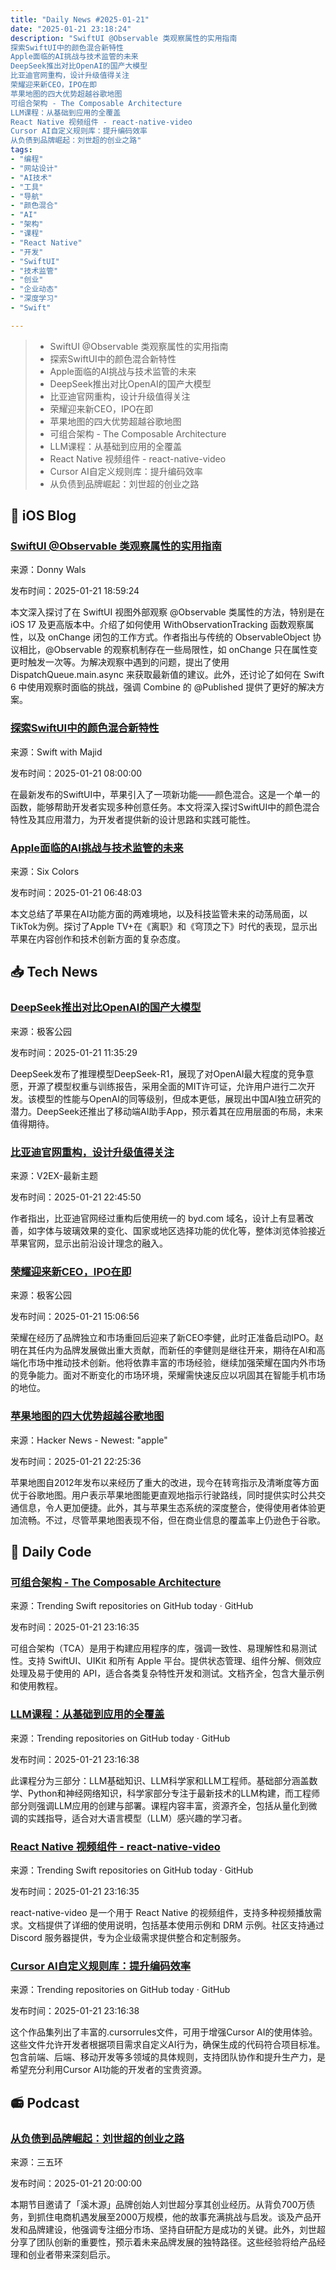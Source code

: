 ```yaml
---
title: "Daily News #2025-01-21"
date: "2025-01-21 23:18:24"
description: "SwiftUI @Observable 类观察属性的实用指南
探索SwiftUI中的颜色混合新特性
Apple面临的AI挑战与技术监管的未来
DeepSeek推出对比OpenAI的国产大模型
比亚迪官网重构，设计升级值得关注
荣耀迎来新CEO，IPO在即
苹果地图的四大优势超越谷歌地图
可组合架构 - The Composable Architecture
LLM课程：从基础到应用的全覆盖
React Native 视频组件 - react-native-video
Cursor AI自定义规则库：提升编码效率
从负债到品牌崛起：刘世超的创业之路"
tags: 
- "编程"
- "网站设计"
- "AI技术"
- "工具"
- "导航"
- "颜色混合"
- "AI"
- "架构"
- "课程"
- "React Native"
- "开发"
- "SwiftUI"
- "技术监管"
- "创业"
- "企业动态"
- "深度学习"
- "Swift"

---
```


> - SwiftUI @Observable 类观察属性的实用指南
> - 探索SwiftUI中的颜色混合新特性
> - Apple面临的AI挑战与技术监管的未来
> - DeepSeek推出对比OpenAI的国产大模型
> - 比亚迪官网重构，设计升级值得关注
> - 荣耀迎来新CEO，IPO在即
> - 苹果地图的四大优势超越谷歌地图
> - 可组合架构 - The Composable Architecture
> - LLM课程：从基础到应用的全覆盖
> - React Native 视频组件 - react-native-video
> - Cursor AI自定义规则库：提升编码效率
> - 从负债到品牌崛起：刘世超的创业之路

## 🍎 iOS Blog

### [SwiftUI @Observable 类观察属性的实用指南](https://www.donnywals.com/observing-properties-on-an-observable-class-outside-of-swiftui-views/)

来源：Donny Wals

发布时间：2025-01-21 18:59:24

本文深入探讨了在 SwiftUI 视图外部观察 @Observable 类属性的方法，特别是在 iOS 17 及更高版本中。介绍了如何使用 WithObservationTracking 函数观察属性，以及 onChange 闭包的工作方式。作者指出与传统的 ObservableObject 协议相比，@Observable 的观察机制存在一些局限性，如 onChange 只在属性变更时触发一次等。为解决观察中遇到的问题，提出了使用 DispatchQueue.main.async 来获取最新值的建议。此外，还讨论了如何在 Swift 6 中使用观察时面临的挑战，强调 Combine 的 @Published 提供了更好的解决方案。

### [探索SwiftUI中的颜色混合新特性](https://swiftwithmajid.com/2025/01/21/color-mixing-in-swiftui/)

来源：Swift with Majid

发布时间：2025-01-21 08:00:00

在最新发布的SwiftUI中，苹果引入了一项新功能——颜色混合。这是一个单一的函数，能够帮助开发者实现多种创意任务。本文将深入探讨SwiftUI中的颜色混合特性及其应用潜力，为开发者提供新的设计思路和实践可能性。

### [Apple面临的AI挑战与技术监管的未来](https://sixcolors.com/podcast/2025/01/upgrade-547-figure-out-and-find-out/)

来源：Six Colors

发布时间：2025-01-21 06:48:03

本文总结了苹果在AI功能方面的两难境地，以及科技监管未来的动荡局面，以TikTok为例。探讨了Apple TV+在《离职》和《穹顶之下》时代的表现，显示出苹果在内容创作和技术创新方面的复杂态度。

## 📥 Tech News

### [DeepSeek推出对比OpenAI的国产大模型](http://www.geekpark.net/news/345468)

来源：极客公园

发布时间：2025-01-21 11:35:29

DeepSeek发布了推理模型DeepSeek-R1，展现了对OpenAI最大程度的竞争意愿，开源了模型权重与训练报告，采用全面的MIT许可证，允许用户进行二次开发。该模型的性能与OpenAI的同等级别，但成本更低，展现出中国AI独立研究的潜力。DeepSeek还推出了移动端AI助手App，预示着其在应用层面的布局，未来值得期待。

### [比亚迪官网重构，设计升级值得关注](https://www.v2ex.com/t/1106915)

来源：V2EX-最新主题

发布时间：2025-01-21 22:45:50

作者指出，比亚迪官网经过重构后使用统一的 byd.com 域名，设计上有显著改善，如字体与玻璃效果的变化、国家或地区选择功能的优化等，整体浏览体验接近苹果官网，显示出前沿设计理念的融入。

### [荣耀迎来新CEO，IPO在即](http://www.geekpark.net/news/345481)

来源：极客公园

发布时间：2025-01-21 15:06:56

荣耀在经历了品牌独立和市场重回后迎来了新CEO李健，此时正准备启动IPO。赵明在其任内为品牌发展做出重大贡献，而新任的李健则是继往开来，期待在AI和高端化市场中推动技术创新。他将依靠丰富的市场经验，继续加强荣耀在国内外市场的竞争能力。面对不断变化的市场环境，荣耀需快速反应以巩固其在智能手机市场的地位。

### [苹果地图的四大优势超越谷歌地图](https://www.wired.com/story/things-apple-maps-does-better-than-google-maps/)

来源：Hacker News - Newest: "apple"

发布时间：2025-01-21 22:25:36

苹果地图自2012年发布以来经历了重大的改进，现今在转弯指示及清晰度等方面优于谷歌地图。用户表示苹果地图能更直观地指示行驶路线，同时提供实时公共交通信息，令人更加便捷。此外，其与苹果生态系统的深度整合，使得使用者体验更加流畅。不过，尽管苹果地图表现不俗，但在商业信息的覆盖率上仍逊色于谷歌。

## 💾 Daily Code

### [可组合架构 - The Composable Architecture](https://github.com/pointfreeco/swift-composable-architecture)

来源：Trending Swift repositories on GitHub today · GitHub

发布时间：2025-01-21 23:16:35

可组合架构（TCA）是用于构建应用程序的库，强调一致性、易理解性和易测试性。支持 SwiftUI、UIKit 和所有 Apple 平台。提供状态管理、组件分解、侧效应处理及易于使用的 API，适合各类复杂特性开发和测试。文档齐全，包含大量示例和使用教程。

### [LLM课程：从基础到应用的全覆盖](https://github.com/mlabonne/llm-course)

来源：Trending repositories on GitHub today · GitHub

发布时间：2025-01-21 23:16:38

此课程分为三部分：LLM基础知识、LLM科学家和LLM工程师。基础部分涵盖数学、Python和神经网络知识，科学家部分专注于最新技术的LLM构建，而工程师部分则强调LLM应用的创建与部署。课程内容丰富，资源齐全，包括从量化到微调的实践指导，适合对大语言模型（LLM）感兴趣的学习者。

### [React Native 视频组件 - react-native-video](https://github.com/TheWidlarzGroup/react-native-video)

来源：Trending Swift repositories on GitHub today · GitHub

发布时间：2025-01-21 23:16:35

react-native-video 是一个用于 React Native 的视频组件，支持多种视频播放需求。文档提供了详细的使用说明，包括基本使用示例和 DRM 示例。社区支持通过 Discord 服务器提供，专为企业级需求提供整合和定制服务。

### [Cursor AI自定义规则库：提升编码效率](https://github.com/PatrickJS/awesome-cursorrules)

来源：Trending repositories on GitHub today · GitHub

发布时间：2025-01-21 23:16:38

这个作品集列出了丰富的.cursorrules文件，可用于增强Cursor AI的使用体验。这些文件允许开发者根据项目需求自定义AI行为，确保生成的代码符合项目标准。包含前端、后端、移动开发等多领域的具体规则，支持团队协作和提升生产力，是希望充分利用Cursor AI功能的开发者的宝贵资源。

## 📻 Podcast

### [从负债到品牌崛起：刘世超的创业之路](https://www.xiaoyuzhoufm.com/episode/678f526c9420ede9d18efa6a)

来源：三五环

发布时间：2025-01-21 20:00:00

本期节目邀请了「溪木源」品牌创始人刘世超分享其创业经历。从背负700万债务，到抓住电商机遇发展至2000万规模，他的故事充满挑战与启发。谈及产品开发和品牌建设，他强调专注细分市场、坚持自研配方是成功的关键。此外，刘世超分享了团队创新的重要性，预示着未来品牌发展的独特路径。这些经验将给产品经理和创业者带来深刻启示。
